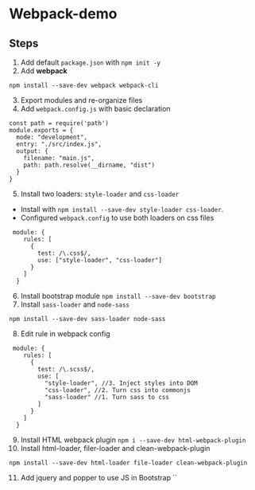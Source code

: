 # Webpack-demo

## Steps

1. Add default `package.json` with `npm init -y`
2. Add **webpack**
```
npm install --save-dev webpack webpack-cli
```
3. Export modules and re-organize files
4. Add `webpack.config.js` with basic declaration
```
const path = require('path')
module.exports = {
  mode: "development",
  entry: "./src/index.js",
  output: {
    filename: "main.js",
    path: path.resolve(__dirname, "dist")
  }
}

```
5. Install two loaders: `style-loader` and `css-loader`
- Install with `npm install --save-dev style-loader css-loader`.
- Configured `webpack.config` to use both loaders on css files
```
 module: {
    rules: [
      {
        test: /\.css$/,
        use: ["style-loader", "css-loader"]
      }
    ]
  }
```
6. Install bootstrap module `npm install --save-dev bootstrap`
7. Install `sass-loader` and `node-sass`
```
npm install --save-dev sass-loader node-sass
```
8. Edit rule in webpack config
```
 module: {
    rules: [
      {
        test: /\.scss$/,
        use: [
          "style-loader", //3. Inject styles into DOM
          "css-loader", //2. Turn css into commonjs
          "sass-loader" //1. Turn sass to css
        ]
      }
    ]
  }
```
9. Install HTML webpack plugin `npm i --save-dev html-webpack-plugin`
10. Install html-loader, filer-loader and clean-webpack-plugin
```
npm install --save-dev html-loader file-loader clean-webpack-plugin
```
11. Add jquery and popper to use JS in Bootstrap ``

